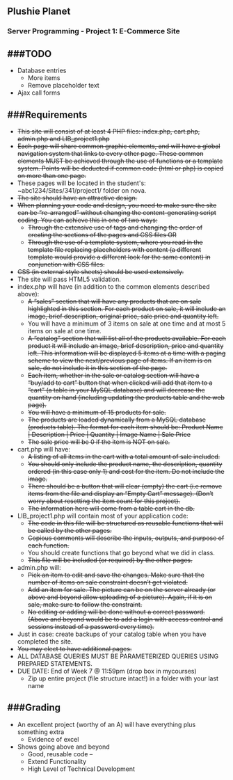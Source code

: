 ## Plushie Planet
### Server Programming - Project 1: E-Commerce Site

###TODO
---
+ Database entries
  * More items
  * Remove placeholder text
+ Ajax call forms

###Requirements
---
+ ~~This site will consist of at least 4 PHP files: index.php, cart.php, admin.php and LIB_project1.php~~
+ ~~Each page will share common graphic elements, and will have a global navigation system that links to every other page. These common elements MUST be achieved through the use of functions or a template system. Points will be deducted if common code (html or php) is copied on more than one page.~~
+ These pages will be located in the student's: ~abc1234/Sites/341/project1/ folder on nova.
+ ~~The site should have an attractive design.~~
+ ~~When planning your code and design, you need to make sure the site can be “re-arranged” without changing the content-generating script coding. You can achieve this in one of two ways:~~
  * ~~Through the extensive use of
tags and changing the order of creating the sections of the pages and CSS files OR~~
  * ~~Through the use of a template system, where you read in the template file replacing placeholders with content (a different template would provide a different look for the same content) in conjunction with CSS files.~~
+ ~~CSS (in external style sheets) should be used extensively.~~
+ The site will pass HTML5 validation.
+ index.php will have (in addition to the common elements described above):
  * ~~A “sales” section that will have any products that are on sale highlighted in this section. For each product on sale, it will include an image, brief description, original price, sale price and quantity left.~~
  * You will have a minimum of 3 items on sale at one time and at most 5 items on sale at one time.
  * ~~A “catalog” section that will list all of the products available. For each product it will include an image, brief description, price and quantity left. This information will be displayed 5 items at a time with a paging scheme to view the next/previous page of items. If an item is on sale, do not include it in this section of the page.~~
  * ~~Each item, whether in the sale or catalog section will have a “buy/add to cart” button that when clicked will add that item to a “cart” (a table in your MySQL database) and will decrease the quantity on hand (including updating the products table and the web page).~~
  * ~~You will have a minimum of 15 products for sale.~~
  * ~~The products are loaded dynamically from a MySQL database (products table). The format for each item should be: Product Name | Description | Price | Quantity | Image Name | Sale Price~~
  * ~~The sale price will be 0 if the item is NOT on sale.~~
+ cart.php will have:
  * ~~A listing of all items in the cart with a total amount of sale included.~~
  * ~~You should only include the product name, the description, quantity ordered (in this case only 1) and cost for the item. Do not include the image.~~
  * ~~There should be a button that will clear (empty) the cart (i.e remove items from the file and display an “Empty Cart” message). (Don’t worry about resetting the item count for this project).~~
  * ~~The information here will come from a table cart in the db.~~
+ LIB_project1.php will contain most of your application code:
  * ~~The code in this file will be structured as reusable functions that will be called by the other pages.~~
  * ~~Copious comments will describe the inputs, outputs, and purpose of each function.~~
  * You should create functions that go beyond what we did in class.
  * ~~This file will be included (or required) by the other pages.~~
+ admin.php will:
  * ~~Pick an item to edit and save the changes. Make sure that the number of items on sale constraint doesn’t get violated.~~
  * ~~Add an item for sale. The picture can be on the server already (or above and beyond allow uploading of a picture). Again, if it is on sale, make sure to follow the constraint.~~
  * ~~No editing or adding will be done without a correct password. (Above and beyond would be to add a login with access control and sessions instead of a password every time).~~
+ Just in case: create backups of your catalog table when you have completed the site.
+ ~~You may elect to have additional pages.~~
+ ALL DATABASE QUERIES MUST BE PARAMETERIZED QUERIES USING PREPARED STATEMENTS.
+ DUE DATE: End of Week 7 @ 11:59pm (drop box in mycourses)
  * Zip up entire project (file structure intact!) in a folder with your last name

###Grading
---
+ An excellent project (worthy of an A) will have everything plus something extra 
  * Evidence of excel
+ Shows going above and beyond
  * Good, reusable code –
  * Extend Functionality
  * High Level of Technical Development
